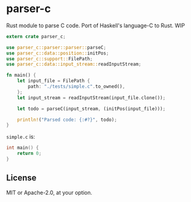 # parser-c

Rust module to parse C code. Port of Haskell's language-C to Rust. WIP

```rust
extern crate parser_c;

use parser_c::parser::parser::parseC;
use parser_c::data::position::initPos;
use parser_c::support::FilePath;
use parser_c::data::input_stream::readInputStream;

fn main() {
    let input_file = FilePath {
        path: "./tests/simple.c".to_owned(),
    };
    let input_stream = readInputStream(input_file.clone());

    let todo = parseC(input_stream, (initPos(input_file)));

    println!("Parsed code: {:#?}", todo);
}
```

`simple.c` is:

```c
int main() {
    return 0;
}
```

## License

MIT or Apache-2.0, at your option.